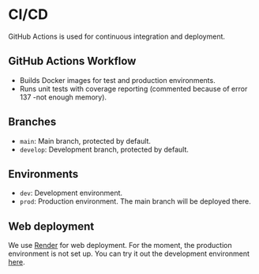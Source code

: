# CI/CD

GitHub Actions is used for continuous integration and deployment.

## GitHub Actions Workflow

- Builds Docker images for test and production environments.
- Runs unit tests with coverage reporting (commented because of error 137 -not enough memory).

## Branches

- `main`: Main branch, protected by default.
- `develop`: Development branch, protected by default.

## Environments

- `dev`: Development environment.
- `prod`: Production environment. The main branch will be deployed there.

## Web deployment

We use [Render](https://render.com/) for web deployment. For the moment, the production environment is not set up.
You can try it out the development environment [here](https://peaks.onrender.com/).

